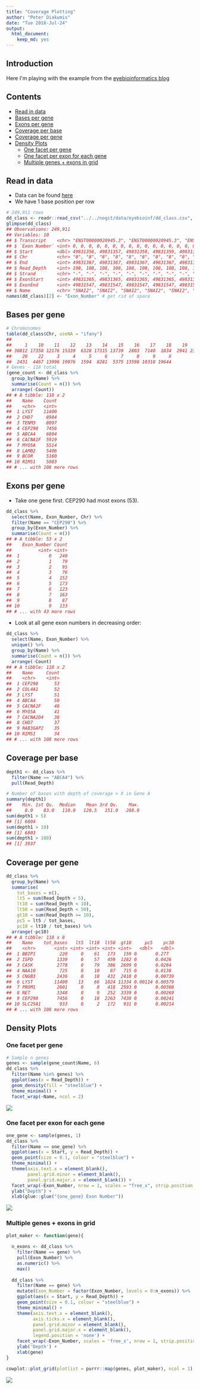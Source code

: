 ```yaml
---
title: "Coverage Plotting"
author: "Peter Diakumis"
date: "Tue 2018-Jul-24"
output: 
  html_document: 
    keep_md: yes
---
```




## Introduction

Here I'm playing with the example from the
[eyebioinformatics blog](http://davemcg.github.io/post/let-s-plot-3-base-pair-resolution-ngs-exome-coverage-plots-part-1)

## Contents

<!-- vim-markdown-toc GFM -->

* [Read in data](#read-in-data)
* [Bases per gene](#bases-per-gene)
* [Exons per gene](#exons-per-gene)
* [Coverage per base](#coverage-per-base)
* [Coverage per gene](#coverage-per-gene)
* [Density Plots](#density-plots)
    * [One facet per gene](#one-facet-per-gene)
    * [One facet per exon for each gene](#one-facet-per-exon-for-each-gene)
    * [Multiple genes + exons in grid](#multiple-genes--exons-in-grid)

<!-- vim-markdown-toc -->

## Read in data
* Data can be found
  [here](https://github.com/davemcg/Let_us_plot/raw/master/003_coverage/dd_class.csv)
* We have 1 base position per row


```r
# 249,911 rows
dd_class <- readr::read_csv("../../nogit/data/eyebioinf/dd_class.csv", col_types = "cidciiciic")
glimpse(dd_class)
## Observations: 249,911
## Variables: 10
## $ Transcript    <chr> "ENST00000020945.3", "ENST00000020945.3", "ENST0...
## $ `Exon Number` <int> 0, 0, 0, 0, 0, 0, 0, 0, 0, 0, 0, 0, 0, 0, 0, 0, ...
## $ Start         <dbl> 49831356, 49831357, 49831358, 49831359, 49831360...
## $ Chr           <chr> "8", "8", "8", "8", "8", "8", "8", "8", "8", "8"...
## $ End           <int> 49831367, 49831367, 49831367, 49831367, 49831367...
## $ Read_Depth    <int> 108, 108, 108, 108, 108, 108, 108, 108, 108, 108...
## $ Strand        <chr> "-", "-", "-", "-", "-", "-", "-", "-", "-", "-"...
## $ ExonStart     <int> 49831365, 49831365, 49831365, 49831365, 49831365...
## $ ExonEnd       <int> 49831547, 49831547, 49831547, 49831547, 49831547...
## $ Name          <chr> "SNAI2", "SNAI2", "SNAI2", "SNAI2", "SNAI2", "SN...
names(dd_class)[2] <- "Exon_Number" # get rid of space
```


## Bases per gene


```r
# Chromosomes
table(dd_class$Chr, useNA = "ifany")
## 
##     1    10    11    12    13    14    15    16    17    18    19     2 
## 30812 17350 12176 15339  6328 17315 13739  2803  7140  1034  2941 23254 
##    20    22     3     4     5     6     7     8     9     X 
##  2431  4467 13996 19976  1594  8281  5375 13598 10318 19644
# Genes - 118 total
(gene_count <- dd_class %>%
  group_by(Name) %>% 
  summarise(Count = n()) %>% 
  arrange(-Count))
## # A tibble: 118 x 2
##    Name    Count
##    <chr>   <int>
##  1 LYST    11400
##  2 CHD7     8984
##  3 TENM3    8097
##  4 CEP290   7456
##  5 ABCA4    6804
##  6 CACNA1F  5919
##  7 MYO5A    5514
##  8 LAMB2    5406
##  9 BCOR     5160
## 10 RIMS1    5083
## # ... with 108 more rows
```

## Exons per gene 

* Take one gene first. CEP290 had most exons (53).


```r
dd_class %>%
  select(Name, Exon_Number, Chr) %>%
  filter(Name == "CEP290") %>%
  group_by(Exon_Number) %>%
  summarise(Count = n())
## # A tibble: 53 x 2
##    Exon_Number Count
##          <int> <int>
##  1           0   240
##  2           1    79
##  3           2    95
##  4           3    76
##  5           4   152
##  6           5   173
##  7           6   123
##  8           7   163
##  9           8    87
## 10           9   133
## # ... with 43 more rows
```

* Look at all gene exon numbers in decreasing order:


```r
dd_class %>% 
  select(Name, Exon_Number) %>%
  unique() %>%
  group_by(Name) %>% 
  summarise(Count = n()) %>% 
  arrange(-Count)
## # A tibble: 118 x 2
##    Name     Count
##    <chr>    <int>
##  1 CEP290      53
##  2 COL4A1      52
##  3 LYST        51
##  4 ABCA4       50
##  5 CACNA1F     48
##  6 MYO5A       41
##  7 CACNA2D4    38
##  8 CHD7        37
##  9 RAB3GAP2    35
## 10 RIMS1       34
## # ... with 108 more rows
```

## Coverage per base


```r
depth1 <- dd_class %>% 
  filter(Name == "ABCA4") %>% 
  pull(Read_Depth)

# Number of bases with depth of coverage > X in Gene A
summary(depth1)
##    Min. 1st Qu.  Median    Mean 3rd Qu.    Max. 
##     8.0    83.0   110.0   120.5   151.0   288.0
sum(depth1 > 5)
## [1] 6804
sum(depth1 > 10)
## [1] 6803
sum(depth1 > 100)
## [1] 3937
```

## Coverage per gene


```r
dd_class %>% 
  group_by(Name) %>% 
  summarise(
    tot_bases = n(),
    lt5 = sum(Read_Depth < 5),
    lt10 = sum(Read_Depth < 10),
    lt50 = sum(Read_Depth < 50),
    gt10 = sum(Read_Depth >= 10),
    pc5 = lt5 / tot_bases,
    pc10 = lt10 / tot_bases) %>% 
  arrange(-pc10)
## # A tibble: 118 x 8
##    Name    tot_bases   lt5  lt10  lt50  gt10     pc5    pc10
##    <chr>       <int> <int> <int> <int> <int>   <dbl>   <dbl>
##  1 BBIP1         220     0    61   173   159 0       0.277  
##  2 ISPD         1339     0    57   459  1282 0       0.0426 
##  3 CASK         2778     0    79   386  2699 0       0.0284 
##  4 NAA10         725     0    10    87   715 0       0.0138 
##  5 CNGB3        2436     0    18   431  2418 0       0.00739
##  6 LYST        11400    13    66  1024 11334 0.00114 0.00579
##  7 PROM1        2601     0     8   418  2593 0       0.00308
##  8 RET          3348     0     9   252  3339 0       0.00269
##  9 CEP290       7456     0    18  2263  7438 0       0.00241
## 10 SLC25A1       933     0     2   172   931 0       0.00214
## # ... with 108 more rows
```

## Density Plots

### One facet per gene


```r
# Sample n genes
genes <- sample(gene_count$Name, 6)
dd_class %>% 
  filter(Name %in% genes) %>%
  ggplot(aes(x = Read_Depth)) +
  geom_density(fill = "steelblue") +
  theme_minimal() +
  facet_wrap(~Name, ncol = 2) 
```

![](report_files/figure-html/one_facet_per_gene-1.png)<!-- -->

### One facet per exon for each gene


```r
one_gene <- sample(genes, 1)
dd_class %>%
  filter(Name == one_gene) %>% 
  ggplot(aes(x = Start, y = Read_Depth)) +
  geom_point(size = 0.1, colour = "steelblue") +
  theme_minimal() +
  theme(axis.text.x = element_blank(),
        panel.grid.minor = element_blank(),
        panel.grid.major.x = element_blank()) +
  facet_wrap(~Exon_Number, nrow = 1, scales = "free_x", strip.position = "bottom") +
  ylab("Depth") +
  xlab(glue::glue("{one_gene} Exon Number"))
```

![](report_files/figure-html/one_facet_per_exon-1.png)<!-- -->

### Multiple genes + exons in grid


```r
plot_maker <- function(gene){
  
  n_exons <- dd_class %>%
    filter(Name == gene) %>%
    pull(Exon_Number) %>%
    as.numeric() %>%
    max()
  
  dd_class %>%
    filter(Name == gene) %>%
    mutate(Exon_Number = factor(Exon_Number, levels = 0:n_exons)) %>%  
    ggplot(aes(x = Start, y = Read_Depth)) + 
    geom_point(size = 0.1, colour = "steelblue") +
    theme_minimal() +
    theme(axis.text.x = element_blank(), 
          axis.ticks.x = element_blank(), 
          panel.grid.minor = element_blank(), 
          panel.grid.major.x = element_blank(),
          legend.position = 'none') + 
    facet_wrap(~Exon_Number, scales = 'free_x', nrow = 1, strip.position = 'bottom') + 
    ylab('Depth') + 
    xlab(gene)
}
```


```r
cowplot::plot_grid(plotlist = purrr::map(genes, plot_maker), ncol = 1)
```

![](report_files/figure-html/plot_all-1.png)<!-- -->
